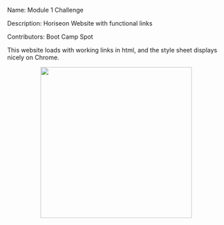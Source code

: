 Name: Module 1 Challenge

Description: Horiseon Website with functional links

Contributors: Boot Camp Spot

This website loads with working links in html, and the style sheet displays nicely on Chrome.

<p align="center">
  <img src="C:\Users\banki\Desktop\Screenshot Mod1 Challenge.png" width="350">
  
</p>
